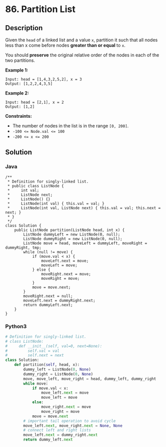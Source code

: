 # 86. Partition List

## Description

Given the `head` of a linked list and a value `x`, partition it such that all nodes less than x come before nodes **greater than or equal** to `x`.

You should **preserve** the original relative order of the nodes in each of the two partitions.

**Example 1:**
```
Input: head = [1,4,3,2,5,2], x = 3
Output: [1,2,2,4,3,5]
```

**Example 2:**
```
Input: head = [2,1], x = 2
Output: [1,2]
```

**Constraints:**
+ The number of nodes in the list is in the range `[0, 200]`.
+ `-100 <= Node.val <= 100`
+ `-200 <= x <= 200`


## Solution

### Java
```
/**
 * Definition for singly-linked list.
 * public class ListNode {
 *     int val;
 *     ListNode next;
 *     ListNode() {}
 *     ListNode(int val) { this.val = val; }
 *     ListNode(int val, ListNode next) { this.val = val; this.next = next; }
 * }
 */
class Solution {
    public ListNode partition(ListNode head, int x) {
        ListNode dummyLeft = new ListNode(0, null);
        ListNode dummyRight = new ListNode(0, null);
        ListNode move = head, moveLeft = dummyLeft, moveRight = dummyRight, tmp;
        while (null != move) {
            if (move.val < x) {
                moveLeft.next = move;
                moveLeft = move;
            } else {
                moveRight.next = move;
                moveRight = move;
            }
            move = move.next;
        }
        moveRight.next = null;
        moveLeft.next = dummyRight.next;
        return dummyLeft.next;
    }
}
```

### Python3
```python
# Definition for singly-linked list.
# class ListNode:
#     def __init__(self, val=0, next=None):
#         self.val = val
#         self.next = next
class Solution:
    def partition(self, head, x):
        dummy_left = ListNode(0, None)
        dummy_right = ListNode(0, None)
        move, move_left, move_right = head, dummy_left, dummy_right
        while move:
            if move.val < x:
                move_left.next = move
                move_left = move
            else:
                move_right.next = move
                move_right = move
            move = move.next
        # important tail operation to avoid cycle
        move_left.next, move_right.next = None, None
        # connect left and right lists
        move_left.next = dummy_right.next
        return dummy_left.next
```

